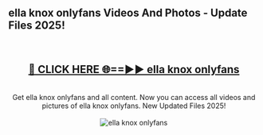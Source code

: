 <h2>ella knox onlyfans Videos And Photos - Update Files 2025!</h2>
<br>
<div align="center">
<h2><a href="https://linkcuts.com/hfmhzwbr" rel="nofollow">🔴 CLICK HERE 🌐==►► ella knox onlyfans</a></h2>
<br>
Get ella knox onlyfans and all content. Now you can access all videos and pictures of ella knox onlyfans. New Updated Files 2025!
<br>
<br>
<a href="https://linkcuts.com/hfmhzwbr" rel="nofollow" data-target="animated-image.originalLink"><img src="https://i.ibb.co.com/WyWwxjT/player-gif2.gif" alt="ella knox onlyfans" style="max-width: 100%; display: inline-block;" data-target="animated-image.originalImage"></a>
</div>
<br>